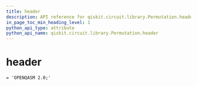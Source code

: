 ```yaml
---
title: header
description: API reference for qiskit.circuit.library.Permutation.header
in_page_toc_min_heading_level: 1
python_api_type: attribute
python_api_name: qiskit.circuit.library.Permutation.header
---
```


# header

<span id="qiskit.circuit.library.Permutation.header" />

`= 'OPENQASM 2.0;'`

